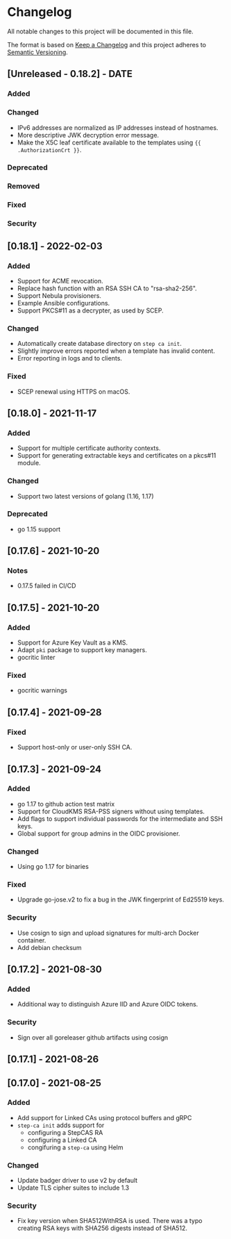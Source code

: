 # Changelog
All notable changes to this project will be documented in this file.

The format is based on [Keep a Changelog](http://keepachangelog.com/en/1.0.0/)
and this project adheres to [Semantic Versioning](http://semver.org/spec/v2.0.0.html).

## [Unreleased - 0.18.2] - DATE
### Added
### Changed
- IPv6 addresses are normalized as IP addresses instead of hostnames.
- More descriptive JWK decryption error message.
- Make the X5C leaf certificate available to the templates using `{{ .AuthorizationCrt }}`.
### Deprecated
### Removed
### Fixed
### Security

## [0.18.1] - 2022-02-03
### Added
- Support for ACME revocation.
- Replace hash function with an RSA SSH CA to "rsa-sha2-256".
- Support Nebula provisioners.
- Example Ansible configurations.
- Support PKCS#11 as a decrypter, as used by SCEP.
### Changed
- Automatically create database directory on `step ca init`.
- Slightly improve errors reported when a template has invalid content.
- Error reporting in logs and to clients.
### Fixed
- SCEP renewal using HTTPS on macOS.

## [0.18.0] - 2021-11-17
### Added
- Support for multiple certificate authority contexts.
- Support for generating extractable keys and certificates on a pkcs#11 module.
### Changed
- Support two latest versions of golang (1.16, 1.17)
### Deprecated
- go 1.15 support

## [0.17.6] - 2021-10-20
### Notes
- 0.17.5 failed in CI/CD

## [0.17.5] - 2021-10-20
### Added
- Support for Azure Key Vault as a KMS.
- Adapt `pki` package to support key managers.
- gocritic linter
### Fixed
- gocritic warnings

## [0.17.4] - 2021-09-28
### Fixed
- Support host-only or user-only SSH CA.

## [0.17.3] - 2021-09-24
### Added
- go 1.17 to github action test matrix
- Support for CloudKMS RSA-PSS signers without using templates.
- Add flags to support individual passwords for the intermediate and SSH keys.
- Global support for group admins in the OIDC provisioner.
### Changed
- Using go 1.17 for binaries
### Fixed
- Upgrade go-jose.v2 to fix a bug in the JWK fingerprint of Ed25519 keys.
### Security
- Use cosign to sign and upload signatures for multi-arch Docker container.
- Add debian checksum

## [0.17.2] - 2021-08-30
### Added
- Additional way to distinguish Azure IID and Azure OIDC tokens.
### Security
- Sign over all goreleaser github artifacts using cosign

## [0.17.1] - 2021-08-26

## [0.17.0] - 2021-08-25
### Added
- Add support for Linked CAs using protocol buffers and gRPC
- `step-ca init` adds support for
  - configuring a StepCAS RA
  - configuring a Linked CA
  - congifuring a `step-ca` using Helm
### Changed
- Update badger driver to use v2 by default
- Update TLS cipher suites to include 1.3
### Security
- Fix key version when SHA512WithRSA is used. There was a typo creating RSA keys with SHA256 digests instead of SHA512.
